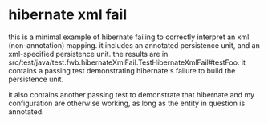 # hibernate xml fail

this is a minimal example of hibernate failing to correctly interpret an xml (non-annotation) mapping.
it includes an annotated persistence unit, and an xml-specified persistence unit.
the results are in src/test/java/test.fwb.hibernateXmlFail.TestHibernateXmlFail#testFoo.
it contains a passing test demonstrating hibernate's failure to build the persistence unit.

it also contains another passing test to demonstrate that
hibernate and my configuration are otherwise working,
as long as the entity in question is annotated.
